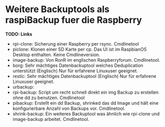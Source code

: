 # Weitere Backuptools als raspiBackup fuer die Raspberry

**TODO: Links**

- rpi-clone: Sicherung einer Raspberry per rsync. Cmdlinetool
- piclone: Klonen einer SD Karte per cp. Das UI ist im RaspbianOS Desktop enthalten. Keine Cmdlineversion.
- image-backup: Von RonR im englischen Raspberryforum. Cmdlinetool.
- borg: Sehr mächtiges Datenbackuptool welches Deduplication unterstützt (Englisch) Nur für erfahrene Linuxuser geeignet.
- restic: Sehr mächtiges Datenbackuptool (Englisch) Nur für erfahrene Linuxuser geeignet.
- urbackup:
- rpi-backup: Script um recht schnell direkt ein img Backup zu erstellen ohne dd zu benutzen. Cmdlinetool
- pibackup: Erstellt ein dd Backup, shrinked das dd Image und hält eine konfigurierbare Anzahl von Backups vor. Cmdlinetool.
- shrink-backup: Ein weiteres Backuptool was ähnlich wie rpi-clone und image-backup arbeitet. Cmdlinetool.


